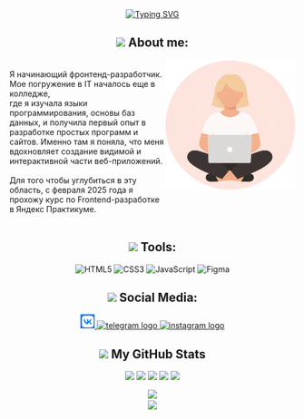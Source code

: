 <!-- Привет, меня зовут Анастасия Карпова. Я Фронтенд разрабочик -->
<div align="center">
  <a href="https://git.io/typing-svg">
    <img src="https://readme-typing-svg.demolab.com?font=Fira+Code&pause=1000&color=FFFFFF&width=355&height=40&lines=Hi%2C+my+name+Anastasia+Karpova!;I'm+Frontend+Developer" alt="Typing SVG" />
  </a>
</div>

<!-- Обо мне -->
<h2 align="center"> 
  <img src="https://media0.giphy.com/media/v1.Y2lkPTc5MGI3NjExMnBuang0eXVlamRiaGVnM2R2MGliNTZlcGs1ZnVpMWk5dTBlc2w5NCZlcD12MV9pbnRlcm5hbF9naWZfYnlfaWQmY3Q9cw/mGcNjsfWAjY5AEZNw6/giphy.gif" width="50"> 
  About me:
</h2>
<div>
  <img align='right' src="images/afanassk.png" width="230">
  <p>
    </br>
    Я начинающий фронтенд-разработчик. Мое погружение в IT началось еще в колледже,</br> где я изучала языки программирования, основы баз данных, и получила первый опыт в разработке простых программ и сайтов. 
    Именно там я поняла, что меня вдохновляет создание видимой и интерактивной части веб-приложений. 
    </br>
    </br>
    Для того чтобы углубиться в эту область, с февраля 2025 года я прохожу курс по Frontend-разработке </br>в Яндекс Практикуме.
    </br>
    </br>
  </p>
</div>

<!-- Инструменты -->
<h2 align="center">
  <img src="https://media1.giphy.com/media/v1.Y2lkPTc5MGI3NjExOHRtNHZiNnprNXM0OXdtazRnanZkaXc0dG1vODgyOGs0cTY4amw0bCZlcD12MV9pbnRlcm5hbF9naWZfYnlfaWQmY3Q9cw/kL3ZvNKk4hyR1B8hVt/giphy.gif" width="22"> 
  Tools:
</h2>
<div align="center">

![HTML5](https://img.shields.io/badge/html5-%23E34F26.svg?style=for-the-badge&logo=html5&logoColor=white)
![CSS3](https://img.shields.io/badge/css-%23663399.svg?style=for-the-badge&logo=css&logoColor=white)
![JavaScript](https://img.shields.io/badge/javascript-%23323330.svg?style=for-the-badge&logo=javascript&logoColor=%23F7DF1E)
![Figma](https://img.shields.io/badge/figma-%23F24E1E.svg?style=for-the-badge&logo=figma&logoColor=white)

</div>

<!-- Социальные сети -->
<h2 align="center">
  <img src="https://media1.giphy.com/media/v1.Y2lkPTc5MGI3NjExNGI2ejhpd3AxZzE5NDJ5djlxdWNjZHdobGI3Y21qN3kxa3J6MXd6cCZlcD12MV9pbnRlcm5hbF9naWZfYnlfaWQmY3Q9cw/dhGGpFEXFUN63MVaSR/giphy.gif" width="22"> 
  Social Media:
</h2>

<div align="center">
  <a href="https://vk.com/loveu_somuch" target="_blank">
    <img src="logo/vk logo.png" height="25" alt="vk logo"  />
  </a>
  <a href="https://t.me/ph_afanas" target="_blank">
    <img src="https://img.shields.io/static/v1?message=Telegram&logo=telegram&label=&color=2CA5E0&logoColor=white&labelColor=&style=for-the-badge" height="25" alt="telegram logo"  />
  </a>
  <a href="https://instagram.com/ph_afanas" target="_blank">
    <img src="https://img.shields.io/badge/Instagram-%23E4405F.svg?style=for-the-badge&logo=Instagram&logoColor=white" height="25" alt="instagram logo" />
  </a>
</div>


<!-- Моя статистика -->
<h2 align="center">
   <img src="https://media4.giphy.com/media/v1.Y2lkPTc5MGI3NjExYnNiY2J3MnBoNG90MGc1cnp5MmxxaDZrYjRyMXkyYWNwbjdheW82ZCZlcD12MV9pbnRlcm5hbF9naWZfYnlfaWQmY3Q9cw/DDGQgJLkOlSKe08e74/giphy.gif" width="22"> 
  My GitHub Stats
</h2>
<div align="center">

![](http://github-profile-summary-cards.vercel.app/api/cards/profile-details?username=afanassk&theme=dracula)
![](http://github-profile-summary-cards.vercel.app/api/cards/repos-per-language?username=afanassk&theme=dracula)
![](http://github-profile-summary-cards.vercel.app/api/cards/most-commit-language?username=afanassk&theme=dracula)
![](http://github-profile-summary-cards.vercel.app/api/cards/stats?username=afanassk&theme=dracula)
![](http://github-profile-summary-cards.vercel.app/api/cards/productive-time?username=afanassk&theme=dracula&utcOffset=8)

</div>

<!-- Посещения -->
<div align="center">
  <a href="https://visitorbadge.io/status?path=https%3A%2F%2Fgithub.com%2Fafanassk">
    <img src="https://api.visitorbadge.io/api/visitors?path=https%3A%2F%2Fgithub.com%2Fafanassk&countColor=%23263759" />
  </a>
</div>

<div align="center">
  <img src="https://capsule-render.vercel.app/api?type=waving&height=110&color=gradient&section=footer&reversal=false" />
</div>

<!--
**afanassk/afanassk** is a ✨ _special_ ✨ repository because its `README.md` (this file) appears on your GitHub profile.

Here are some ideas to get you started:

- 🔭 I’m currently working on ...
- 🌱 I’m currently learning ...
- 👯 I’m looking to collaborate on ...
- 🤔 I’m looking for help with ...
- 💬 Ask me about ...
- 📫 How to reach me: ...
- 😄 Pronouns: ...
- ⚡ Fun fact: ...
-->
